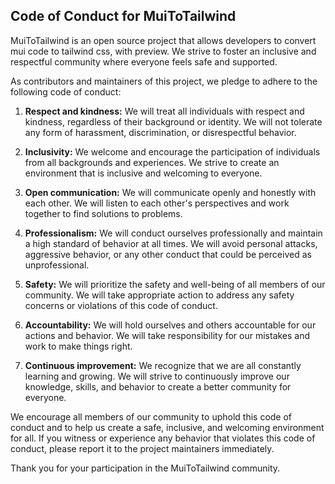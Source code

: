 ## Code of Conduct for MuiToTailwind

MuiToTailwind is an open source project that allows developers to convert mui code to tailwind css, with preview. We strive to foster an inclusive and respectful community where everyone feels safe and supported.

As contributors and maintainers of this project, we pledge to adhere to the following code of conduct:

1. **Respect and kindness:** We will treat all individuals with respect and kindness, regardless of their background or identity. We will not tolerate any form of harassment, discrimination, or disrespectful behavior.

2. **Inclusivity:** We welcome and encourage the participation of individuals from all backgrounds and experiences. We strive to create an environment that is inclusive and welcoming to everyone.

3. **Open communication:** We will communicate openly and honestly with each other. We will listen to each other's perspectives and work together to find solutions to problems.

4. **Professionalism:** We will conduct ourselves professionally and maintain a high standard of behavior at all times. We will avoid personal attacks, aggressive behavior, or any other conduct that could be perceived as unprofessional.

5. **Safety:** We will prioritize the safety and well-being of all members of our community. We will take appropriate action to address any safety concerns or violations of this code of conduct.

6. **Accountability:** We will hold ourselves and others accountable for our actions and behavior. We will take responsibility for our mistakes and work to make things right.

7. **Continuous improvement:** We recognize that we are all constantly learning and growing. We will strive to continuously improve our knowledge, skills, and behavior to create a better community for everyone.

We encourage all members of our community to uphold this code of conduct and to help us create a safe, inclusive, and welcoming environment for all. If you witness or experience any behavior that violates this code of conduct, please report it to the project maintainers immediately.

Thank you for your participation in the MuiToTailwind community.
